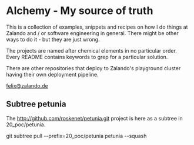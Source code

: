 # Alchemy - My source of truth

This is a collection of examples, snippets and recipes on how I do things at Zalando and / or software engineering in general. There might be other ways to do it - but they are just wrong.

The projects are named after chemical elements in no particular order.
Every README contains keywords to grep for a particular solution.

There are other repositories that deploy to Zalando's playground cluster having their own deployment pipeline.

felix@zalando.de

## Subtree petunia

The http://github.com/roskenet/petunia.git project is here as a subtree in 20_poc/petunia.

git subtree pull --prefix=20_poc/petunia petunia --squash
